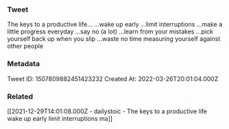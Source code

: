 ### Tweet
The keys to a productive life… ...wake up early ...limit interruptions ...make a little progress everyday ...say no (a lot) ...learn from your mistakes ...pick yourself back up when you slip ...waste no time measuring yourself against other people

### Metadata
Tweet ID: 1507809882451423232
Created At: 2022-03-26T20:01:04.000Z

### Related
[[2021-12-29T14:01:08.000Z - dailystoic - The keys to a productive life wake up early limit interruptions ma]]

